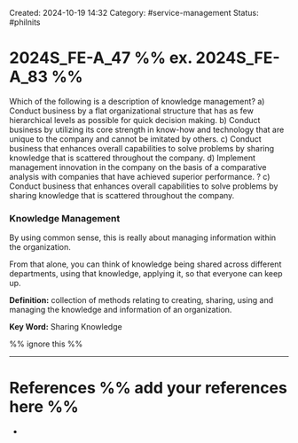 Created: 2024-10-19 14:32
Category: #service-management
Status: #philnits



# 2024S_FE-A_47 %% ex. 2024S_FE-A_83 %%

Which of the following is a description of knowledge management?
a) Conduct business by a flat organizational structure that has as few hierarchical levels as
possible for quick decision making.
b) Conduct business by utilizing its core strength in know-how and technology that are
unique to the company and cannot be imitated by others.
c) Conduct business that enhances overall capabilities to solve problems by sharing
knowledge that is scattered throughout the company.
d) Implement management innovation in the company on the basis of a comparative
analysis with companies that have achieved superior performance.
?
c) Conduct business that enhances overall capabilities to solve problems by sharing
knowledge that is scattered throughout the company.
### Knowledge Management
By using common sense, this is really about managing information within the organization.

From that alone, you can think of knowledge being shared across different departments, using that knowledge, applying it, so that everyone can keep up.

**Definition:** collection of methods relating to creating, sharing, using and managing the knowledge and information of an organization.

**Key Word:** Sharing Knowledge




%% ignore this %%
<!--SR:!2024-10-23,3,250-->
---









# References %% add your references here %%
- 